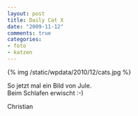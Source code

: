 ```yaml
--- 
layout: post
title: Daily Cat X
date: "2009-11-12"
comments: true
categories: 
- foto
- katzen
---
```

{% img /static/wpdata/2010/12/cats.jpg %}
<p>So jetzt mal ein Bild von Jule. <br />Beim Schlafen erwischt :-) <p /> Christian</p>
